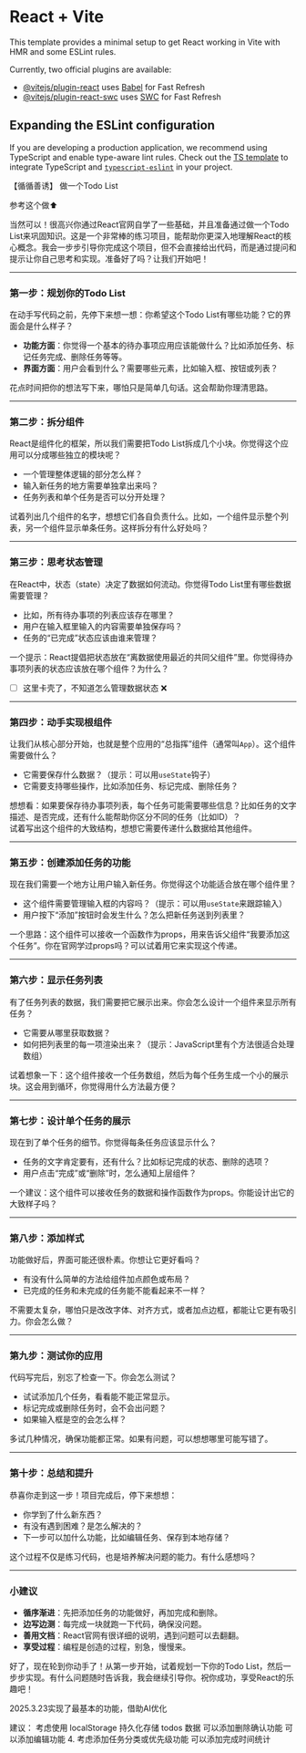 # React + Vite

This template provides a minimal setup to get React working in Vite with HMR and some ESLint rules.

Currently, two official plugins are available:

- [@vitejs/plugin-react](https://github.com/vitejs/vite-plugin-react/blob/main/packages/plugin-react/README.md) uses [Babel](https://babeljs.io/) for Fast Refresh
- [@vitejs/plugin-react-swc](https://github.com/vitejs/vite-plugin-react-swc) uses [SWC](https://swc.rs/) for Fast Refresh

## Expanding the ESLint configuration

If you are developing a production application, we recommend using TypeScript and enable type-aware lint rules. Check out the [TS template](https://github.com/vitejs/vite/tree/main/packages/create-vite/template-react-ts) to integrate TypeScript and [`typescript-eslint`](https://typescript-eslint.io) in your project.



【循循善诱】 做一个Todo List

参考这个做⬆️

当然可以！很高兴你通过React官网自学了一些基础，并且准备通过做一个Todo List来巩固知识。这是一个非常棒的练习项目，能帮助你更深入地理解React的核心概念。我会一步步引导你完成这个项目，但不会直接给出代码，而是通过提问和提示让你自己思考和实现。准备好了吗？让我们开始吧！

---

### 第一步：规划你的Todo List
在动手写代码之前，先停下来想一想：你希望这个Todo List有哪些功能？它的界面会是什么样子？  
- **功能方面**：你觉得一个基本的待办事项应用应该能做什么？比如添加任务、标记任务完成、删除任务等等。  
- **界面方面**：用户会看到什么？需要哪些元素，比如输入框、按钮或列表？  

花点时间把你的想法写下来，哪怕只是简单几句话。这会帮助你理清思路。

---

### 第二步：拆分组件
React是组件化的框架，所以我们需要把Todo List拆成几个小块。你觉得这个应用可以分成哪些独立的模块呢？  
- 一个管理整体逻辑的部分怎么样？  
- 输入新任务的地方需要单独拿出来吗？  
- 任务列表和单个任务是否可以分开处理？  

试着列出几个组件的名字，想想它们各自负责什么。比如，一个组件显示整个列表，另一个组件显示单条任务。这样拆分有什么好处吗？

---

### 第三步：思考状态管理
在React中，状态（state）决定了数据如何流动。你觉得Todo List里有哪些数据需要管理？  
- 比如，所有待办事项的列表应该存在哪里？  
- 用户在输入框里输入的内容需要单独保存吗？  
- 任务的“已完成”状态应该由谁来管理？  

一个提示：React提倡把状态放在“离数据使用最近的共同父组件”里。你觉得待办事项列表的状态应该放在哪个组件？为什么？

- [ ] 这里卡壳了，不知道怎么管理数据状态 ❌

---

### 第四步：动手实现根组件
让我们从核心部分开始，也就是整个应用的“总指挥”组件（通常叫`App`）。这个组件需要做什么？  
- 它需要保存什么数据？（提示：可以用`useState`钩子）  
- 它需要支持哪些操作，比如添加任务、标记完成、删除任务？  

想想看：如果要保存待办事项列表，每个任务可能需要哪些信息？比如任务的文字描述、是否完成，还有什么能帮助你区分不同的任务（比如ID）？  
试着写出这个组件的大致结构，想想它需要传递什么数据给其他组件。

---

### 第五步：创建添加任务的功能
现在我们需要一个地方让用户输入新任务。你觉得这个功能适合放在哪个组件里？  
- 这个组件需要管理输入框的内容吗？（提示：可以用`useState`来跟踪输入）  
- 用户按下“添加”按钮时会发生什么？怎么把新任务送到列表里？  

一个思路：这个组件可以接收一个函数作为props，用来告诉父组件“我要添加这个任务”。你在官网学过props吗？可以试着用它来实现这个传递。

---

### 第六步：显示任务列表
有了任务列表的数据，我们需要把它展示出来。你会怎么设计一个组件来显示所有任务？  
- 它需要从哪里获取数据？  
- 如何把列表里的每一项渲染出来？（提示：JavaScript里有个方法很适合处理数组）  

试着想象一下：这个组件接收一个任务数组，然后为每个任务生成一个小的展示块。这会用到循环，你觉得用什么方法最方便？

---

### 第七步：设计单个任务的展示
现在到了单个任务的细节。你觉得每条任务应该显示什么？  
- 任务的文字肯定要有，还有什么？比如标记完成的状态、删除的选项？  
- 用户点击“完成”或“删除”时，怎么通知上层组件？  

一个建议：这个组件可以接收任务的数据和操作函数作为props。你能设计出它的大致样子吗？

---

### 第八步：添加样式
功能做好后，界面可能还很朴素。你想让它更好看吗？  
- 有没有什么简单的方法给组件加点颜色或布局？  
- 已完成的任务和未完成的任务能不能看起来不一样？  

不需要太复杂，哪怕只是改改字体、对齐方式，或者加点边框，都能让它更有吸引力。你会怎么做？

---

### 第九步：测试你的应用
代码写完后，别忘了检查一下。你会怎么测试？  
- 试试添加几个任务，看看能不能正常显示。  
- 标记完成或删除任务时，会不会出问题？  
- 如果输入框是空的会怎么样？  

多试几种情况，确保功能都正常。如果有问题，可以想想哪里可能写错了。

---

### 第十步：总结和提升
恭喜你走到这一步！项目完成后，停下来想想：  
- 你学到了什么新东西？  
- 有没有遇到困难？是怎么解决的？  
- 下一步可以加什么功能，比如编辑任务、保存到本地存储？  

这个过程不仅是练习代码，也是培养解决问题的能力。有什么感想吗？

---

### 小建议
- **循序渐进**：先把添加任务的功能做好，再加完成和删除。  
- **边写边测**：每完成一块就跑一下代码，确保没问题。  
- **善用文档**：React官网有很详细的说明，遇到问题可以去翻翻。  
- **享受过程**：编程是创造的过程，别急，慢慢来。  

好了，现在轮到你动手了！从第一步开始，试着规划一下你的Todo List，然后一步步实现。有什么问题随时告诉我，我会继续引导你。祝你成功，享受React的乐趣吧！



2025.3.23实现了最基本的功能，借助AI优化


建议：
考虑使用 localStorage 持久化存储 todos 数据
可以添加删除确认功能
可以添加编辑功能
4. 考虑添加任务分类或优先级功能
可以添加完成时间统计



